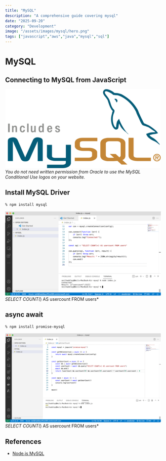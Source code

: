 ```yaml
---
title: "MySQL"
description: "A comprehensive guide covering mysql"
date: "2025-09-20"
category: "Development"
image: "/assets/images/mysql/hero.png"
tags: ["javascript","aws","java","mysql","sql"]
---
```


# MySQL

## Connecting to MySQL from JavaScript

![AWS](/assets/images/mysql/includes-mysql-5646x2872.png)
*You do not need written permission from Oracle to use the MySQL Conditional Use logos on your website.*


## Install MySQL Driver

```bash
% npm install mysql
```


![](/assets/images/mysql/screen-shot-2021-11-14-at-11.39.51-am-1836x992.png)
*SELECT COUNT(*) AS usercount FROM users*


## async await

```bash
% npm install promise-mysql
```


![](/assets/images/mysql/screen-shot-2021-11-14-at-4.31.21-pm-1836x1050.png)
*SELECT COUNT(*) AS usercount FROM users*
## References

- [Node.js MySQL](https://www.w3schools.com/nodejs/nodejs_mysql.asp)